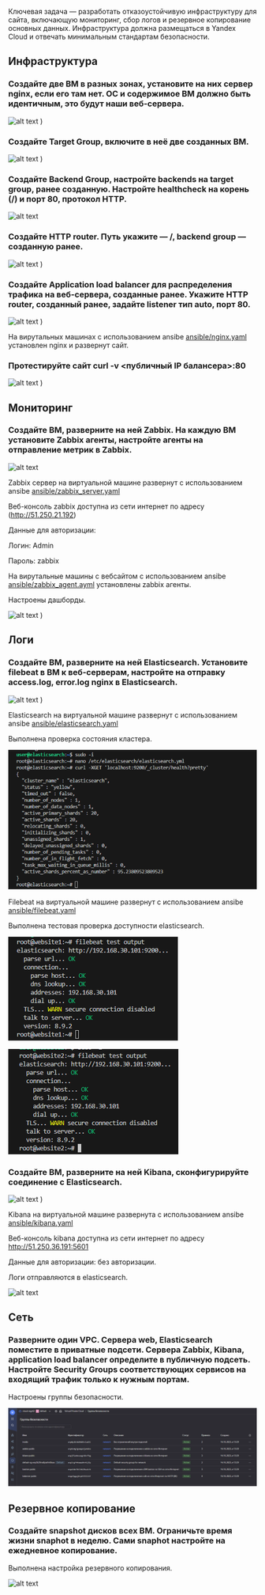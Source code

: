 Ключевая задача — разработать отказоустойчивую инфраструктуру для сайта, включающую мониторинг, сбор логов и резервное копирование основных данных. Инфраструктура должна размещаться в Yandex Cloud и отвечать минимальным стандартам безопасности.

## Инфраструктура

### Создайте две ВМ в разных зонах, установите на них сервер nginx, если его там нет. ОС и содержимое ВМ должно быть идентичным, это будут наши веб-сервера.

![alt text](https://github.com/Plavckov/plav-diplom/assets/130914025/bddf62cb-714a-42c2-818c-dc099437a654)
)

### Создайте Target Group, включите в неё две созданных ВМ.

![alt text](https://github.com/Plavckov/plav-diplom/assets/130914025/97af71c4-4f23-460b-8453-6f20f374b963)
)

### Создайте Backend Group, настройте backends на target group, ранее созданную. Настройте healthcheck на корень (/) и порт 80, протокол HTTP.

![alt text](https://github.com/Plavckov/plav-diplom/assets/130914025/63f449e7-4da4-4c4a-9370-d61c505ce6a0)


### Создайте HTTP router. Путь укажите — /, backend group — созданную ранее.

![alt text](https://github.com/Plavckov/plav-diplom/assets/130914025/47499a5f-3c2d-4ce3-89f0-e1d64208f123)
)

### Создайте Application load balancer для распределения трафика на веб-сервера, созданные ранее. Укажите HTTP router, созданный ранее, задайте listener тип auto, порт 80.

![alt text](https://github.com/Plavckov/plav-diplom/assets/130914025/f5defb28-98c5-47de-9fcf-3b805d52aca8)
)

На вирутальных машинах с использованием ansibe [ansible/nginx.yaml](ansible/nginx.yaml) установлен nginx и развернут сайт. 

### Протестируйте сайт curl -v <публичный IP балансера>:80

![alt text](https://github.com/Plavckov/plav-diplom/assets/130914025/e6258813-f0b2-4f7c-9cec-96af6525894c)
)


## Мониторинг

### Создайте ВМ, разверните на ней Zabbix. На каждую ВМ установите Zabbix агенты, настройте агенты на отправление метрик в Zabbix.

![alt text](https://github.com/Plavckov/plav-diplom/assets/130914025/6af081b1-9726-493e-87ba-3afda07f9659)


Zabbix сервер на виртуальной машине развернут с использованием ansibe [ansible/zabbix_server.yaml](ansible/zabbix_server.yaml)



Веб-консоль zabbix доступна из сети интернет по адресу (http://51.250.21.192)

Данные для авторизации:

Логин: Admin

Пароль: zabbix

На вирутальные машины с вебсайтом с использованием ansibe [ansible/zabbix_agent.ayml](ansible/zabbix_agent.yaml) установлены zabbix агенты. 

Настроены дашборды.

![alt text](https://github.com/Plavckov/plav-diplom/assets/130914025/2e97c197-d5e0-4fab-9b0a-ab2cd6f1470f)
)


## Логи

### Cоздайте ВМ, разверните на ней Elasticsearch. Установите filebeat в ВМ к веб-серверам, настройте на отправку access.log, error.log nginx в Elasticsearch.

![alt text](https://github.com/Plavckov/plav-diplom/assets/130914025/79e46e6d-c46d-4eb2-ae53-c0ab0c6c0d23)
)

Elasticsearch на виртуальной машине развернут с использованием ansibe [ansible/elasticsearch.yaml](ansible/elasticsearch.yaml)

Выполнена проверка состояния кластера.

![alt text](https://github.com/rus42/SYS-18_diplom/blob/main/img/cluster_health.png)

Filebeat на виртуальной машине развернут с использованием ansibe [ansible/filebeat.yaml](ansible/filebeat.yaml)

Выполнена тестовая проверка доступности elasticsearch.

![alt text](https://github.com/rus42/SYS-18_diplom/blob/main/img/filebeat_test_vm1.png)

![alt text](https://github.com/rus42/SYS-18_diplom/blob/main/img/filebeat_test_vm2.png)

### Создайте ВМ, разверните на ней Kibana, сконфигурируйте соединение с Elasticsearch.

![alt text](https://github.com/Plavckov/plav-diplom/assets/130914025/49a91851-040f-48f5-bfe7-b6e38a1b4cab)
)

Kibana на виртуальной машине развернута с использованием ansibe [ansible/kibana.yaml](ansible/kibana.yaml)

Веб-консоль kibana доступна из сети интернет по адресу http://51.250.36.191:5601

Данные для авторизации: без авторизации.

Логи отправляются в elasticsearch.

![alt text](https://github.com/Plavckov/plav-diplom/assets/130914025/48503dc8-5431-4a47-87e1-ce927cb82b17)



## Сеть

### Разверните один VPC. Сервера web, Elasticsearch поместите в приватные подсети. Сервера Zabbix, Kibana, application load balancer определите в публичную подсеть. Настройте Security Groups соответствующих сервисов на входящий трафик только к нужным портам.

Настроены группы безопасности.

![alt text](https://github.com/rus42/SYS-18_diplom/blob/main/img/security_group.png)


## Резервное копирование

### Создайте snapshot дисков всех ВМ. Ограничьте время жизни snaphot в неделю. Сами snaphot настройте на ежедневное копирование.

Выполнена настройка резервного копирования.

![alt text](https://github.com/Plavckov/plav-diplom/assets/130914025/35ae44ea-3e86-4566-8b60-6632758becb6)

